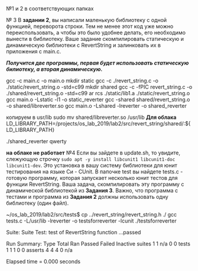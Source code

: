 №1 и 2 в соответствующих  папках


№ 3
В **задании 2**, вы написали маленькую библиотеку с одной функцией, переворота строки. Тем не менее этот код уже можно переиспользовать, а чтобы это было удобнее делать, его необходимо вынести в библиотеку. Ваше задание скомпилировать статическую и динамическую библиотеки с RevertString и залинковать их в приложения с main.c.

***Получится две программы, первая будет использовать статическую билиотеку, а вторая динамическую.*** 

gcc -c main.c -o  main.o
mkdir static
gcc -c ./revert_string.c -o ./static/revert_string.o -std=c99
mkdir shared
gcc -c -fPIC revert_string.c -o ./shared/revert_string.o -std=c99
ar rcs ./static/lib1.a ./static/revert_string.o
gcc main.o -Lstatic -l1 -o static_reverter
gcc -shared shared/revert_string.o -o shared/libreverter.so
gcc main.o -Lshared -lreverter -o shared_reverter

копируем в usr/lib
sudo mv shared/libreverter.so /usr/lib
**Для облака**
LD_LIBRARY_PATH=/projects/os_lab_2019/lab2/src/revert_string/shared/:${LD_LIBRARY_PATH}

./shared_reverter qwerty


**на облаке не работает**
№4
Если вы зайдете в update.sh, то увидите, слежующую строчку 
`sudo apt -y install libcunit1 libcunit1-doc libcunit1-dev`. 
Это установка в вашу систему библиотеки для юнит тестирования на 
языке Си - CUnit. В папочке test вы найдете tests.c - готовую программу, 
которая запускает несколько юнит тестов для функции RevertString. 
Ваша задача, скомпилировать эту программу с динамической 
библиотекой из **Задания 3**. Важно, что программа с тестами и 
программа из **Задания 2** должны использовать одну библиотеку 
(один файл). 

~/os_lab_2019/lab2/src/tests$ cp ../revert_string/revert_string.h ./
gcc tests.c -L/usr/lib -lreverter -o testsforreverter -lcunit
./testsforreverter

Suite: Suite
  Test: test of RevertString function ...passed

Run Summary:    Type  Total    Ran Passed Failed Inactive
              suites      1      1    n/a      0        0
               tests      1      1      1      0        0
             asserts      4      4      4      0      n/a

Elapsed time =    0.000 seconds


